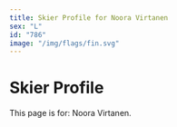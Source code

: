 ```yaml
---
title: Skier Profile for Noora Virtanen
sex: "L"
id: "786"
image: "/img/flags/fin.svg" 
---
```


# Skier Profile

This page is for: Noora Virtanen.
    